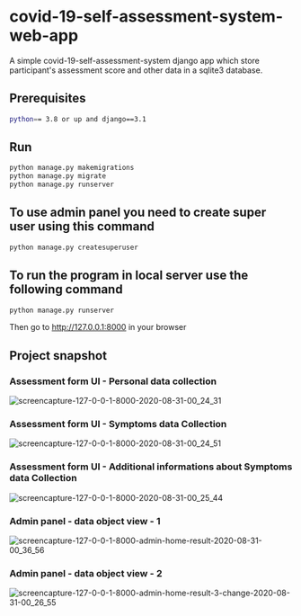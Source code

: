 # covid-19-self-assessment-system-web-app
A simple covid-19-self-assessment-system django app which store participant's assessment score and other data in a sqlite3 database.

## Prerequisites
```bash
python== 3.8 or up and django==3.1
```
## Run
```bash
python manage.py makemigrations
python manage.py migrate
python manage.py runserver
```
## To use admin panel you need to create super user using this command
```bash
python manage.py createsuperuser
```
## To run the program in local server use the following command
```bash
python manage.py runserver
```
Then go to http://127.0.0.1:8000 in your browser

## Project snapshot

### Assessment form UI - Personal data collection
![screencapture-127-0-0-1-8000-2020-08-31-00_24_31](https://user-images.githubusercontent.com/26842902/91666742-2f67c780-eb21-11ea-8dc6-4c9007b3ca06.png)

### Assessment form UI - Symptoms data Collection
![screencapture-127-0-0-1-8000-2020-08-31-00_24_51](https://user-images.githubusercontent.com/26842902/91666785-84a3d900-eb21-11ea-83e9-f711fd4c7734.png)

### Assessment form UI - Additional informations about Symptoms data Collection
![screencapture-127-0-0-1-8000-2020-08-31-00_25_44](https://user-images.githubusercontent.com/26842902/91666828-ea906080-eb21-11ea-9f10-cae7519b9e15.png)

### Admin panel - data object view - 1
![screencapture-127-0-0-1-8000-admin-home-result-2020-08-31-00_36_56](https://user-images.githubusercontent.com/26842902/91666870-435ff900-eb22-11ea-9ff8-74c2d12b7ae5.png)

### Admin panel - data object view - 2
![screencapture-127-0-0-1-8000-admin-home-result-3-change-2020-08-31-00_26_55](https://user-images.githubusercontent.com/26842902/91666890-61c5f480-eb22-11ea-85d7-61d43973d613.png)
